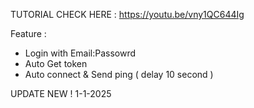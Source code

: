 TUTORIAL CHECK HERE :
https://youtu.be/vny1QC644Ig

Feature :
- Login with Email:Passowrd
- Auto Get token
- Auto connect & Send ping ( delay 10 second )

UPDATE NEW ! 1-1-2025
